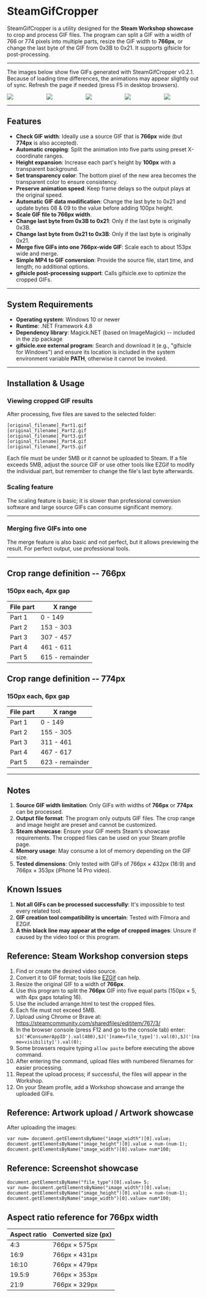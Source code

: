 # SteamGifCropper

SteamGifCropper is a utility designed for the **Steam Workshop showcase** to crop and process GIF files. The program can split a GIF with a width of 766 or 774 pixels into multiple parts, resize the GIF width to **766px**, or change the last byte of the GIF from 0x3B to 0x21. It supports gifsicle for post-processing.

---

The images below show five GIFs generated with SteamGifCropper v0.2.1.
Because of loading time differences, the animations may appear slightly out of sync. Refresh the page if needed (press F5 in desktop browsers).

<div style="display: flex; flex-wrap: wrap; gap: 10px;">
  <img src="./res/new_shiny1_766px_Part1.gif" style="flex: 1 1 18%; height: auto;">
  <img src="./res/new_shiny1_766px_Part2.gif" style="flex: 1 1 18%; height: auto;">
  <img src="./res/new_shiny1_766px_Part3.gif" style="flex: 1 1 18%; height: auto;">
  <img src="./res/new_shiny1_766px_Part4.gif" style="flex: 1 1 18%; height: auto;">
  <img src="./res/new_shiny1_766px_Part5.gif" style="flex: 1 1 18%; height: auto;">
</div>

---

## Features

- **Check GIF width**: Ideally use a source GIF that is **766px** wide (but **774px** is also accepted).
- **Automatic cropping**: Split the animation into five parts using preset X-coordinate ranges.
- **Height expansion**: Increase each part's height by **100px** with a transparent background.
- **Set transparency color**: The bottom pixel of the new area becomes the transparent color to ensure consistency.
- **Preserve animation speed**: Keep frame delays so the output plays at the original speed.
- **Automatic GIF data modification**: Change the last byte to 0x21 and update bytes 08 & 09 to the value before adding 100px height.
- **Scale GIF file to 766px width**.
- **Change last byte from 0x3B to 0x21**: Only if the last byte is originally 0x3B.
- **Change last byte from 0x21 to 0x3B**: Only if the last byte is originally 0x21.
- **Merge five GIFs into one 766px-wide GIF**: Scale each to about 153px wide and merge.
- **Simple MP4 to GIF conversion**: Provide the source file, start time, and length; no additional options.
- **gifsicle post-processing support**: Calls gifsicle.exe to optimize the cropped GIFs.

---

## System Requirements

- **Operating system**: Windows 10 or newer
- **Runtime**: .NET Framework 4.8
- **Dependency library**: Magick.NET (based on ImageMagick) -- included in the zip package
- **gifsicle.exe external program**: Search and download it (e.g., "gifsicle for Windows") and ensure its location is included in the system environment variable **PATH**, otherwise it cannot be invoked.

---

## Installation & Usage

### Viewing cropped GIF results
After processing, five files are saved to the selected folder:
```
[original_filename]_Part1.gif
[original_filename]_Part2.gif
[original_filename]_Part3.gif
[original_filename]_Part4.gif
[original_filename]_Part5.gif
```
Each file must be under 5MB or it cannot be uploaded to Steam. If a file exceeds 5MB, adjust the source GIF or use other tools like EZGif to modify the individual part, but remember to change the file's last byte afterwards.

### Scaling feature
The scaling feature is basic; it is slower than professional conversion software and large source GIFs can consume significant memory.

---

### Merging five GIFs into one
The merge feature is also basic and not perfect, but it allows previewing the result. For perfect output, use professional tools.

---

## Crop range definition -- **766px**
### **150px** each, **4px** gap

| File part | X range |
|-----------|---------|
| Part 1    | 0 - 149 |
| Part 2    | 153 - 303 |
| Part 3    | 307 - 457 |
| Part 4    | 461 - 611 |
| Part 5    | 615 - remainder |

## Crop range definition -- **774px**
### **150px** each, **6px** gap

| File part | X range |
|-----------|---------|
| Part 1    | 0 - 149 |
| Part 2    | 155 - 305 |
| Part 3    | 311 - 461 |
| Part 4    | 467 - 617 |
| Part 5    | 623 - remainder |

---

## Notes

1. **Source GIF width limitation**: Only GIFs with widths of **766px** or **774px** can be processed.
2. **Output file format**: The program only outputs GIF files. The crop range and image height are preset and cannot be customized.
3. **Steam showcase**: Ensure your GIF meets Steam's showcase requirements. The cropped files can be used on your Steam profile page.
3. **Memory usage**: May consume a lot of memory depending on the GIF size.
5. **Tested dimensions**: Only tested with GIFs of 766px × 432px (16:9) and 766px × 353px (iPhone 14 Pro video).

## Known Issues

1. **Not all GIFs can be processed successfully**: It's impossible to test every related tool.
2. **GIF creation tool compatibility is uncertain**: Tested with Filmora and EZGif.
3. **A thin black line may appear at the edge of cropped images**: Unsure if caused by the video tool or this program.

## Reference: Steam Workshop conversion steps

1. Find or create the desired video source.
2. Convert it to GIF format; tools like [EZGif](https://ezgif.com/) can help.
3. Resize the original GIF to a width of **766px**.
4. Use this program to split the **766px** GIF into five equal parts (150px × 5, with 4px gaps totaling 16).
5. Use the included arrange.html to test the cropped files.
6. Each file must not exceed 5MB.
7. Upload using Chrome or Brave at: https://steamcommunity.com/sharedfiles/edititem/767/3/
8. In the browser console (press F12 and go to the console tab) enter: `$J('#ConsumerAppID').val(480),$J('[name=file_type]').val(0),$J('[name=visibility]').val(0);`
9. Some browsers require typing `allow paste` before executing the above command.
10. After entering the command, upload files with numbered filenames for easier processing.
11. Repeat the upload process; if successful, the files will appear in the Workshop.
12. On your Steam profile, add a Workshop showcase and arrange the uploaded GIFs.

## Reference: Artwork upload / Artwork showcase
After uploading the images:
```
var num= document.getElementsByName("image_width")[0].value;
document.getElementsByName("image_height")[0].value = num-(num-1);
document.getElementsByName("image_width")[0].value= num*100;
```

## Reference: Screenshot showcase
```
document.getElementsByName("file_type")[0].value= 5;
var num= document.getElementsByName("image_width")[0].value;
document.getElementsByName("image_height")[0].value = num-(num-1);
document.getElementsByName("image_width")[0].value= num*100;
```

## Aspect ratio reference for **766px** width
| **Aspect ratio** | **Converted size (px)** |
|------------------|------------------------|
| 4:3              | 766px × 575px           |
| 16:9             | 766px × 431px           |
| 16:10            | 766px × 479px           |
| 19.5:9           | 766px × 353px           |
| 21:9             | 766px × 329px           |
